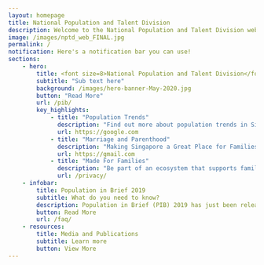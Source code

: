 ```yaml
---
layout: homepage
title: National Population and Talent Division
description: Welcome to the National Population and Talent Division website
image: /images/nptd_web_FINAL.jpg
permalink: /
notification: Here's a notification bar you can use!
sections:
    - hero:
        title: <font size=8>National Population and Talent Division</font> 
        subtitle: "Sub text here"
        background: /images/hero-banner-May-2020.jpg
        button: "Read More"
        url: /pib/
        key_highlights:
            - title: "Population Trends"
              description: "Find out more about population trends in Singapore!"
              url: https://google.com
            - title: "Marriage and Parenthood"
              description: "Making Singapore a Great Place for Families"
              url: https://gmail.com
            - title: "Made For Families"
              description: "Be part of an ecosystem that supports families"
              url: /privacy/
    - infobar:
        title: Population in Brief 2019
        subtitle: What do you need to know?
        description: Population in Brief (PIB) 2019 has just been released with fresh data on Singapore’s population. It provides key updates and trends on Singapore’s population, particularly in relation to citizen marriages, births and immigration.
        button: Read More
        url: /faq/
    - resources:
        title: Media and Publications
        subtitle: Learn more
        button: View More
---
```


